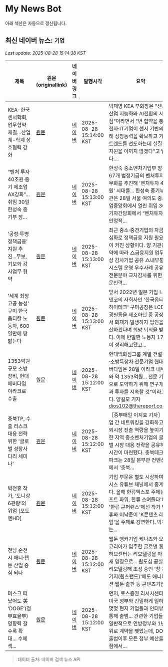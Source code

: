# My News Bot

아래 섹션은 자동으로 갱신됩니다.

<!-- NEWS:START -->
## 최신 네이버 뉴스: `기업`
_Last update: 2025-08-28 15:14:38 KST_

| 제목 | 원문(originallink) | 네이버 링크 | 발행시각 | 요약 |
|---|---|---|---|---|
| KEA-한국센서학회, 업무협약 체결…산업계-학계 상호협력 강화 | [원문](https://news.mtn.co.kr/news-detail/2025082815041912139) | [네이버](https://news.mtn.co.kr/news-detail/2025082815041912139) | 2025-08-28 15:14:00 KST | 박재영 KEA 부회장은 "센서는 산업 지능화와 AI전환의 시작점"이라면서 "번 협약을 통해 전자‧IT기업이 센서 기반의 미래 성장동력을 확보하고 기술 트렌드를 선도하는데 실질적인 지원을 아끼지 않겠다"고 말했다.... |
| “벤처 투자 40조원·중기 제조업 AX강화”…취임 30일 한성숙 중기부 장... | [원문](https://www.etnews.com/20250828000347) | [네이버](https://n.news.naver.com/mnews/article/030/0003344881?sid=101) | 2025-08-28 15:13:00 KST | 한성숙 중소벤처기업부 장관이 67개 법정기금의 벤처투자 의무화를 추진해 '벤처투자 40조원' 시대를... 한성숙 중기부 장관은 28일 서울 여의도 중소기업중앙회에서 열린 취임 30일 기자간담회에서 “벤처투자가 안정적... |
| ‘공정·투명 정책금융’ 지원 추진...무보, 기보와 감사업무 협약 | [원문](https://www.munhwa.com/article/11529020?ref=naver) | [네이버](https://n.news.naver.com/mnews/article/021/0002732537?sid=101) | 2025-08-28 15:13:00 KST | 최근 중소·중견기업의 자금난 심화로 정책금융 지원 필요성이 커진 상황이다. 양 기관은 협약에 따라 △금융지원 업무 대상 감사기법 공유 △내부통제 시스템 운영 우수사례 공유 △전문분야 교차감사를 위한 전문인력... |
| '세계 최장 고공 농성' 구미 한국옵티칼 노동자, 600일만에 땅 밟는다 | [원문](https://www.nocutnews.co.kr/news/6391875?utm_source=naver&utm_medium=article&utm_campaign=20250828031250) | [네이버](https://n.news.naver.com/mnews/article/079/0004060388?sid=102) | 2025-08-28 15:13:00 KST | 앞서 2022년 일본 기업 니토덴코의 자회사인 '한국옵티칼하이테크' 구미공장은 LCD 편광필름을 제조하던 중 공장에서 화재가 발생하자 법인을 청산하겠다며 희망 퇴직을 받았다. 이에 반발한 노동자 17명이 정리해고됐고... |
| 1353억원 규모 소방 장비, 현대에버다임 이라크로 수출 | [원문](https://www.thereport.co.kr/news/articleView.html?idxno=69880) | [네이버](https://www.thereport.co.kr/news/articleView.html?idxno=69880) | 2025-08-28 15:12:00 KST | 현대백화점그룹 계열 건설장비·소방특장차 전문기업 현대에버다임은 28일 이라크 내무부와 약 1353억원... 전문 기업으로 도약하기 위해 연구개발과 투자를 지속할 것"이라고 했다. 양길모 기자 dios102@thereport.co.kr... |
| 충북TP, 수출 리스크 대응 전략 위한 '글로벌 성장사다리 세미나' | [원문](https://www.jbnews.com/news/articleView.html?idxno=1488023) | [네이버](https://www.jbnews.com/news/articleView.html?idxno=1488023) | 2025-08-28 15:12:00 KST | ［중부매일 이지효 기자］ 기업 간 네트워킹을 강화하고 해외시장 진출 역량을 높이기 위한 지역 중소벤처기업의 글로벌 시장 대응 전략을 공유하는 시간이 마련됐다. 충북테크노파크는 28일 본부관 컨벤션홀에서 '충북... |
| 박천휴 작가, ‘토니상 6관왕’의 위엄 [포토엔HD] | [원문](https://www.newsen.com/news_view.php?uid=202508281511375510) | [네이버](https://m.entertain.naver.com/article/609/0001027909) | 2025-08-28 15:12:00 KST | 기업 부문은 별도 시상하며, 뉴시스 유튜브 채널에서 중계한다. 올해 한류엑스포 주제는 '소프트 파워, 한류 스며들다'다. '한류 콘퍼런스'에선 작가 박천휴와 이낙준이 'K콘텐츠 레벨업'을 주제로 강연한다. 박천휴는... |
| 전남 순천시 애니·웹툰 산업 중심 되나 | [원문](https://www.etoday.co.kr/news/view/2501105) | [네이버](https://www.etoday.co.kr/news/view/2501105) | 2025-08-28 15:12:00 KST | 웹툰 앵커기업 케나즈와 오노코리아가 입주한 글로벌 웹툰 허브센터는 리모델링을 마치고 새 명칭으로... 원도심 공실을 리모델링해 조성 중인 '창·제작기지(원츠랜드)'에도 애니메이션·웹툰·출판 등 콘텐츠기업... |
| 머스크 떠났어도 美 ‘DOGE’(정부효율부) 영향력 갈수록 확대… 수혜 섹... | [원문](https://www.ddaily.co.kr/page/view/2025082815091967892) | [네이버](https://n.news.naver.com/mnews/article/138/0002203632?sid=101) | 2025-08-28 15:12:00 KST | 먼저, 토스증권 리서치센터는 미국 정부와 긴밀하게 일하는 몇몇 현지 기업들과 인터뷰를 통해 출범... 관련한 기업들은 일반적으로 연방정부와 1년 단위로 계약을 맺었는데, DOGE 출범이후 모든 정부 예산을 원점에서... |

> 데이터 출처: 네이버 검색 뉴스 API
<!-- NEWS:END -->
